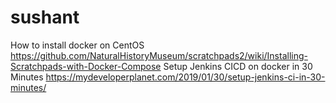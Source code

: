 # sushant

How to install docker on CentOS
https://github.com/NaturalHistoryMuseum/scratchpads2/wiki/Installing-Scratchpads-with-Docker-Compose
Setup Jenkins CICD on docker in 30 Minutes 
https://mydeveloperplanet.com/2019/01/30/setup-jenkins-ci-in-30-minutes/
